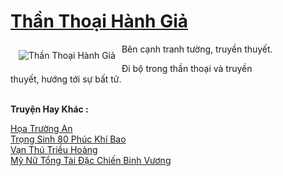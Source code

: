 <a href="https://truyentiki.com/than-thoai-hanh-gia.33853/" title="Thần Thoại Hành Giả"><h1>Thần Thoại Hành Giả</h1></a><div style="display:table"><img align="right" style="float: left; padding: 10px;" src="https://truyentiki.com/a/img/str/src/33853.jpg" alt="Thần Thoại Hành Giả">Bên cạnh tranh tường, truyền thuyết. <p></p> Đi bộ trong thần thoại và truyền thuyết, hướng tới sự bất tử.</div><p><br><b>Truyện Hay Khác :</b></p><a href="https://truyentiki.com/hoa-truong-an.33852/" alt="Họa Trường An">Họa Trường An</a><br/><a href="https://github.com/nownovels/top500/tree/master/truyenhay/33886/" alt="Trọng Sinh 80 Phúc Khí Bao">Trọng Sinh 80 Phúc Khí Bao</a><br/><a href="https://github.com/nownovels/top500/tree/master/truyenhay/33649/" alt="Vạn Thú Triều Hoàng">Vạn Thú Triều Hoàng</a><br/><a href="https://github.com/nownovels/top500/tree/master/truyenhay/33704/" alt="Mỹ Nữ Tổng Tài Đặc Chiến Binh Vương">Mỹ Nữ Tổng Tài Đặc Chiến Binh Vương</a><br/>